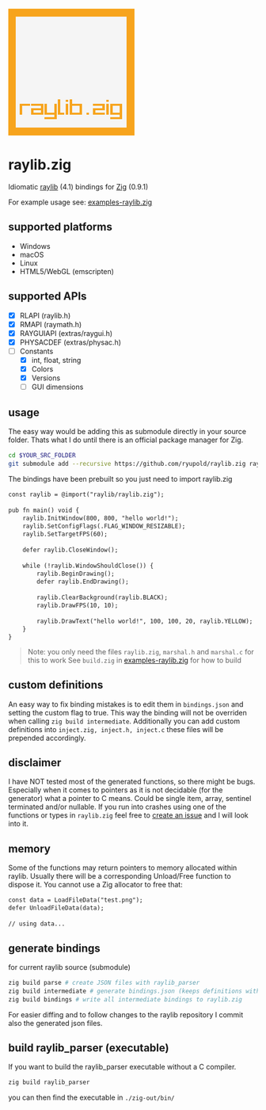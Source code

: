 ![logo](logo.png)

# raylib.zig
Idiomatic [raylib](https://www.raylib.com/) (4.1) bindings for [Zig](https://ziglang.org/) (0.9.1)

For example usage see: [examples-raylib.zig](https://github.com/ryupold/examples-raylib.zig)

## supported platforms
- Windows
- macOS
- Linux
- HTML5/WebGL (emscripten)

## supported APIs
- [x] RLAPI (raylib.h)
- [x] RMAPI (raymath.h)
- [x] RAYGUIAPI (extras/raygui.h)
- [x] PHYSACDEF (extras/physac.h)
- [ ] Constants
  - [x] int, float, string
  - [x] Colors
  - [x] Versions
  - [ ] GUI dimensions

## usage

The easy way would be adding this as submodule directly in your source folder.
Thats what I do until there is an official package manager for Zig.

```sh
cd $YOUR_SRC_FOLDER
git submodule add --recursive https://github.com/ryupold/raylib.zig raylib
```

The bindings have been prebuilt so you just need to import raylib.zig
```zig
const raylib = @import("raylib/raylib.zig");

pub fn main() void {
    raylib.InitWindow(800, 800, "hello world!");
    raylib.SetConfigFlags(.FLAG_WINDOW_RESIZABLE);
    raylib.SetTargetFPS(60);

    defer raylib.CloseWindow();

    while (!raylib.WindowShouldClose()) {
        raylib.BeginDrawing();
        defer raylib.EndDrawing();
        
        raylib.ClearBackground(raylib.BLACK);
        raylib.DrawFPS(10, 10);

        raylib.DrawText("hello world!", 100, 100, 20, raylib.YELLOW);
    }
}
```
> Note: you only need the files `raylib.zig`, `marshal.h` and `marshal.c` for this to work
> See `build.zig` in [examples-raylib.zig](https://github.com/ryupold/examples-raylib.zig) for how to build

## custom definitions
An easy way to fix binding mistakes is to edit them in `bindings.json` and setting the custom flag to true. This way the binding will not be overriden when calling `zig build intermediate`. 
Additionally you can add custom definitions into `inject.zig, inject.h, inject.c` these files will be prepended accordingly.

## disclaimer
I have NOT tested most of the generated functions, so there might be bugs. Especially when it comes to pointers as it is not decidable (for the generator) what a pointer to C means. Could be single item, array, sentinel terminated and/or nullable. If you run into crashes using one of the functions or types in `raylib.zig` feel free to [create an issue](https://github.com/ryupold/raylib.zig/issues) and I will look into it.

## memory
Some of the functions may return pointers to memory allocated within raylib.
Usually there will be a corresponding Unload/Free function to dispose it. You cannot use a Zig allocator to free that:

```zig
const data = LoadFileData("test.png");
defer UnloadFileData(data);

// using data...
```

## generate bindings 
for current raylib source (submodule)

```sh
zig build parse # create JSON files with raylib_parser
zig build intermediate # generate bindings.json (keeps definitions with custom=true)
zig build bindings # write all intermediate bindings to raylib.zig
```

For easier diffing and to follow changes to the raylib repository I commit also the generated json files.

## build raylib_parser (executable)
If you want to build the raylib_parser executable without a C compiler.
```sh
zig build raylib_parser
```

you can then find the executable in `./zig-out/bin/`